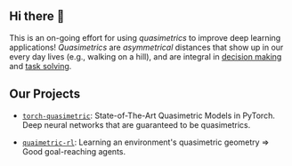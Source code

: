 ## Hi there 👋

This is an on-going effort for using *quasimetrics* to improve deep learning applications! *Quasimetrics* are *asymmetrical* distances that show up in our every day lives (e.g., walking on a hill), and are integral in <ins>decision making</ins> and <ins>task solving</ins>. 

## Our Projects

+ [`torch-quasimetric`](https://github.com/quasimetric-learning/torch-quasimetric): State-of-The-Art Quasimetric Models in PyTorch. Deep neural networks that are guaranteed to be quasimetrics.

+ [`quaimetric-rl`](https://github.com/quasimetric-learning/quasimetric-rl): Learning an environment's quasimetric geometry => Good goal-reaching agents. 

<!--
## Quasimetric Papers

## Members

+ Tongzhou Wang [@ssnl](http://github.com/ssnl)
-->
